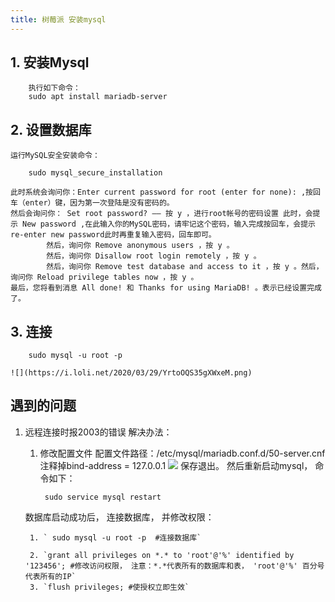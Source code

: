 ```yaml
---
title: 树莓派 安装mysql 
---
```

## 1. 安装Mysql
    
        执行如下命令：
        sudo apt install mariadb-server

## 2. 设置数据库

    
    运行MySQL安全安装命令：
        
        sudo mysql_secure_installation
    
    此时系统会询问你：Enter current password for root (enter for none): ,按回车（enter）键，因为第一次登陆是没有密码的。  
    然后会询问你： Set root password? —— 按 y ，进行root帐号的密码设置 此时，会提示 New password ,在此输入你的MySQL密码，请牢记这个密码，输入完成按回车，会提示re-enter new password此时再重复输入密码，回车即可。
            然后，询问你 Remove anonymous users ，按 y 。
            然后，询问你 Disallow root login remotely ，按 y 。
            然后，询问你 Remove test database and access to it ，按 y 。然后，询问你 Reload privilege tables now ，按 y 。
    最后，您将看到消息 All done! 和 Thanks for using MariaDB! 。表示已经设置完成了。
        

## 3. 连接
    
        sudo mysql -u root -p
    
    ![](https://i.loli.net/2020/03/29/YrtoOQS35gXWxeM.png)
## 遇到的问题
1. 远程连接时报2003的错误
    解决办法：
    1. 修改配置文件
    配置文件路径：/etc/mysql/mariadb.conf.d/50-server.cnf
    注释掉bind-address         = 127.0.0.1
    ![](https://i.loli.net/2020/03/29/pueMn9jlZKhJFtc.png)
    保存退出。
    然后重新启动mysql， 命令如下：
    
            sudo service mysql restart
    数据库启动成功后， 连接数据库， 并修改权限：
    
        1. ` sudo mysql -u root -p  #连接数据库`
        
        2. `grant all privileges on *.* to 'root'@'%' identified by '123456'; #修改访问权限， 注意：*.*代表所有的数据库和表， 'root'@'%' 百分号代表所有的IP`
        3. `flush privileges; #使授权立即生效`

